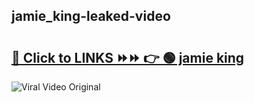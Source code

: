 
 ## jamie_king-leaked-video 

# <h2><a href="https://clipsfans.com/jamie_king&ref=git">🔗 Click to LINKS ⏩⏩ 👉 🟢 jamie king </a></h2>

<a href="https://clipsfans.com/jamie_king&ref=git" rel="nofollow" data-target="animated-image.originalLink"><img src="https://i.ibb.co.com/xMMVF88/686577567.gif" alt="Viral Video Original" style="max-width: 100%; display: inline-block;" data-target="animated-image.originalImage"></a>
